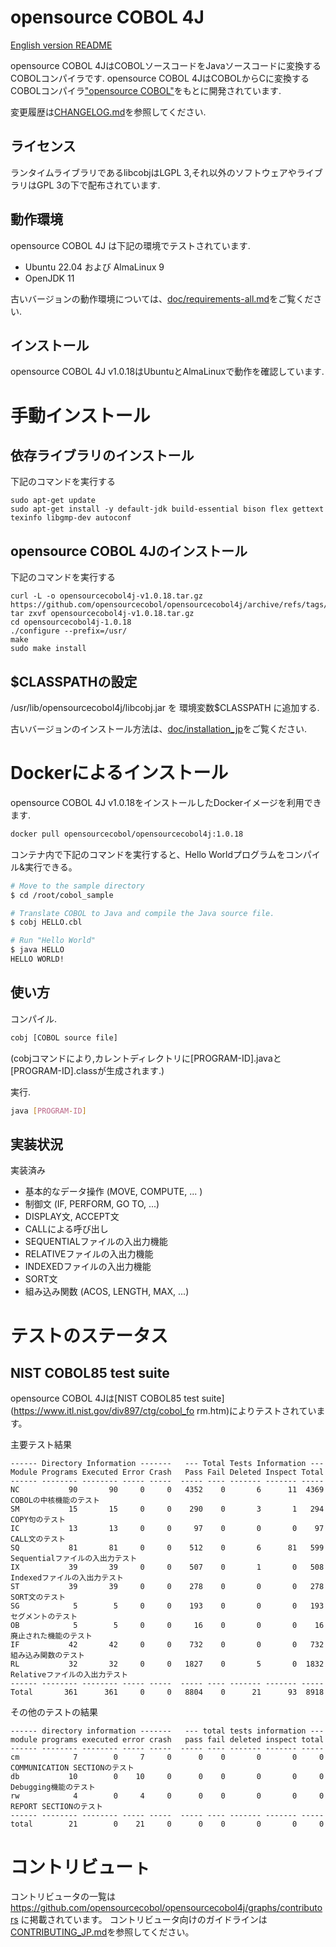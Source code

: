 # opensource COBOL 4J

[English version README](./README.md)

opensource COBOL 4JはCOBOLソースコードをJavaソースコードに変換するCOBOLコンパイラです.
opensource COBOL 4JはCOBOLからCに変換するCOBOLコンパイラ["opensource COBOL"](https://github.com/opensourcecobol/opensource-cobol)をもとに開発されています.

変更履歴は[CHANGELOG.md](./CHANGELOG.md)を参照してください.

## ライセンス
ランタイムライブラリであるlibcobjはLGPL 3,それ以外のソフトウェアやライブラリはGPL 3の下で配布されています.

## 動作環境

opensource COBOL 4J は下記の環境でテストされています.

* Ubuntu 22.04 および AlmaLinux 9
* OpenJDK 11

古いバージョンの動作環境については、[doc/requirements-all.md](./doc/requirements-all.md)をご覧ください.


## インストール

opensource COBOL 4J v1.0.18はUbuntuとAlmaLinuxで動作を確認しています.  

# 手動インストール

## 依存ライブラリのインストール

下記のコマンドを実行する

```
sudo apt-get update
sudo apt-get install -y default-jdk build-essential bison flex gettext texinfo libgmp-dev autoconf
```

## opensource COBOL 4Jのインストール

下記のコマンドを実行する

```
curl -L -o opensourcecobol4j-v1.0.18.tar.gz https://github.com/opensourcecobol/opensourcecobol4j/archive/refs/tags/v1.0.18.tar.gz
tar zxvf opensourcecobol4j-v1.0.18.tar.gz
cd opensourcecobol4j-1.0.18
./configure --prefix=/usr/
make
sudo make install
```

## $CLASSPATHの設定

/usr/lib/opensourcecobol4j/libcobj.jar を 環境変数$CLASSPATH に追加する.

古いバージョンのインストール方法は、[doc/installation_jp](./doc/installation_jp)をご覧ください.

# Dockerによるインストール

opensource COBOL 4J v1.0.18をインストールしたDockerイメージを利用できます.

```bash
docker pull opensourcecobol/opensourcecobol4j:1.0.18
```

コンテナ内で下記のコマンドを実行すると、Hello Worldプログラムをコンパイル&実行できる。

``` bash
# Move to the sample directory
$ cd /root/cobol_sample

# Translate COBOL to Java and compile the Java source file.
$ cobj HELLO.cbl

# Run "Hello World"
$ java HELLO
HELLO WORLD!
```

## 使い方

コンパイル.
```bash
cobj [COBOL source file]
```
(cobjコマンドにより,カレントディレクトリに[PROGRAM-ID].javaと[PROGRAM-ID].classが生成されます.)

実行.
```bash
java [PROGRAM-ID]
```

## 実装状況

実装済み

* 基本的なデータ操作 (MOVE, COMPUTE, ... )
* 制御文 (IF, PERFORM, GO TO, ...)
* DISPLAY文, ACCEPT文
* CALLによる呼び出し
* SEQUENTIALファイルの入出力機能
* RELATIVEファイルの入出力機能
* INDEXEDファイルの入出力機能
* SORT文
* 組み込み関数 (ACOS, LENGTH, MAX, ...)

# テストのステータス

## NIST COBOL85 test suite

opensource COBOL 4Jは[NIST COBOL85 test suite](https://www.itl.nist.gov/div897/ctg/cobol_fo
rm.htm)によりテストされています。

主要テスト結果

```
------ Directory Information -------   --- Total Tests Information ---
Module Programs Executed Error Crash   Pass Fail Deleted Inspect Total
------ -------- -------- ----- -----  ----- ---- ------- ------- -----
NC           90       90     0     0   4352    0       6      11  4369   COBOLの中核機能のテスト
SM           15       15     0     0    290    0       3       1   294   COPY句のテスト
IC           13       13     0     0     97    0       0       0    97   CALL文のテスト
SQ           81       81     0     0    512    0       6      81   599   Sequentialファイルの入出力テスト
IX           39       39     0     0    507    0       1       0   508   Indexedファイルの入出力テスト
ST           39       39     0     0    278    0       0       0   278   SORT文のテスト
SG            5        5     0     0    193    0       0       0   193   セグメントのテスト
OB            5        5     0     0     16    0       0       0    16   廃止された機能のテスト
IF           42       42     0     0    732    0       0       0   732   組み込み関数のテスト
RL           32       32     0     0   1827    0       5       0  1832   Relativeファイルの入出力テスト
------ -------- -------- ----- -----  ----- ---- ------- ------- -----
Total       361      361     0     0   8804    0      21      93  8918
```

その他のテストの結果

```
------ directory information -------   --- total tests information ---
module programs executed error crash   pass fail deleted inspect total
------ -------- -------- ----- -----  ----- ---- ------- ------- -----
cm            7        0     7     0      0    0       0       0     0   COMMUNICATION SECTIONのテスト
db           10        0    10     0      0    0       0       0     0   Debugging機能のテスト
rw            4        0     4     0      0    0       0       0     0   REPORT SECTIONのテスト
------ -------- -------- ----- -----  ----- ---- ------- ------- -----
total        21        0    21     0      0    0       0       0     0
```

# コントリビューㇳ

コントリビュータの一覧は https://github.com/opensourcecobol/opensourcecobol4j/graphs/contributors に掲載されています。
コントリビュータ向けのガイドラインは[CONTRIBUTING_JP.md](./CONTRIBUTING_JP.md)を参照してください。
